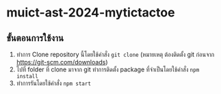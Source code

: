 # muict-ast-2024-mytictactoe

## ขั้นตอนการใช้งาน

1. ทำการ Clone repository นี้โดยใช้คำสั่ง `git clone` (หมายเหตุ ต้องติดตั้ง git ก่อนจาก https://git-scm.com/downloads)
2. ไปที่ folder ที่ clone มาจาก git ทำการติดตั้ง package ที่จำเป็นโดยใช้คำสั่ง `npm install`
3. ทำการรันโดยใช้คำสั่ง `npm start`
